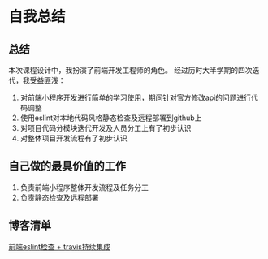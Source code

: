 # 自我总结

## 总结

本次课程设计中，我扮演了前端开发工程师的角色。
经过历时大半学期的四次迭代，我受益匪浅：
1. 对前端小程序开发进行简单的学习使用，期间针对官方修改api的问题进行代码调整
2. 使用eslint对本地代码风格静态检查及远程部署到github上
3. 对项目代码分模块迭代开发及人员分工上有了初步认识
4. 对整体项目开发流程有了初步认识

## 自己做的最具价值的工作
1. 负责前端小程序整体开发流程及任务分工
2. 负责静态检查及远程部署

## 博客清单
[前端eslint检查 + travis持续集成](https://blog.csdn.net/sst2230879/article/details/79922204)

